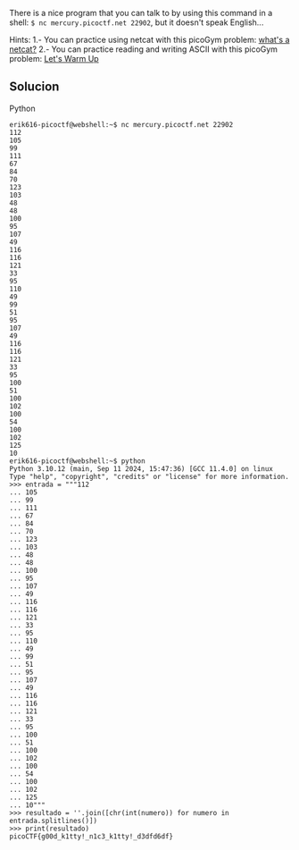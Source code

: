 There is a nice program that you can talk to by using this command in a shell: `$ nc mercury.picoctf.net 22902`, but it doesn't speak English...

Hints:
1.- You can practice using netcat with this picoGym problem: [what's a netcat?](https://play.picoctf.org/practice/challenge/34)
2.- You can practice reading and writing ASCII with this picoGym problem: [Let's Warm Up](https://play.picoctf.org/practice/challenge/22)
## Solucion
Python
```
erik616-picoctf@webshell:~$ nc mercury.picoctf.net 22902
112 
105 
99 
111 
67 
84 
70 
123 
103 
48 
48 
100 
95 
107 
49 
116 
116 
121 
33 
95 
110 
49 
99 
51 
95 
107 
49 
116 
116 
121 
33 
95 
100 
51 
100 
102 
100 
54 
100 
102 
125 
10 
erik616-picoctf@webshell:~$ python
Python 3.10.12 (main, Sep 11 2024, 15:47:36) [GCC 11.4.0] on linux
Type "help", "copyright", "credits" or "license" for more information.
>>> entrada = """112
... 105
... 99
... 111
... 67
... 84
... 70
... 123
... 103
... 48
... 48
... 100
... 95
... 107
... 49
... 116
... 116
... 121
... 33
... 95
... 110
... 49
... 99
... 51
... 95
... 107
... 49
... 116
... 116
... 121
... 33
... 95
... 100
... 51
... 100
... 102
... 100
... 54
... 100
... 102
... 125
... 10"""
>>> resultado = ''.join([chr(int(numero)) for numero in entrada.splitlines()])
>>> print(resultado)
picoCTF{g00d_k1tty!_n1c3_k1tty!_d3dfd6df}

```
